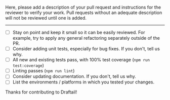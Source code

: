 <!-- See the general contribution guidelines in docs/CONTRIBUTING.md -->

Here, please add a description of your pull request and instructions for the reviewer to verify your work. Pull requests without an adequate description will not be reviewed until one is added.

<!-- If your pull request is for a specific ticket, this is a good place to link to it. -->

---

<!-- Here are guidelines to follow when creating your pull request: -->

- [ ] Stay on point and keep it small so it can be easily reviewed. For example, try to apply any general refactoring separately outside of the PR.
- [ ] Consider adding unit tests, especially for bug fixes. If you don't, tell us why.
- [ ] All new and existing tests pass, with 100% test coverage (`npm run test:coverage`)
- [ ] Linting passes (`npm run lint`)
- [ ] Consider updating documentation. If you don't, tell us why.
- [ ] List the environments / platforms in which you tested your changes.

Thanks for contributing to Draftail!

